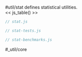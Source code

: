 #util/stat defines statistical utilities.  
<< js_table() >>

```js_removed:stat.js
// stat.js
```

```js_test_removed:stat-tests.js
// stat-tests.js
```

```js_benchmark_removed:stat-benchmarks.js
// stat-benchmarks.js
```

#_util/core